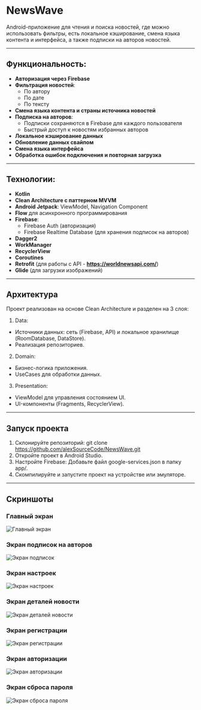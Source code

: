 # NewsWave

Android-приложение для чтения и поиска новостей, где можно использовать фильтры, есть локальное кэширование, смена языка контента и интерфейса, а также подписки на авторов новостей.

---

## Функциональность:
- **Авторизация через Firebase**
- **Фильтрация новостей**:
  - По автору
  - По дате
  - По тексту
- **Смена языка контента и страны источника новостей**
- **Подписка на авторов**:
  - Подписки сохраняются в Firebase для каждого пользователя
  - Быстрый доступ к новостям избранных авторов
- **Локальное кэширование данных**
- **Обновление данных свайпом**
- **Смена языка интерфейса**
- **Обработка ошибок подключения и повторная загрузка**

---

## Технологии:
- **Kotlin**
- **Clean Architecture с паттерном MVVM**
- **Android Jetpack**: ViewModel, Navigation Component
- **Flow** для асинхронного программирования
- **Firebase**:
  - Firebase Auth (авторизация)
  - Firebase Realtime Database (для хранения подписок на авторов)
- **Dagger2**
- **WorkManager**
- **RecyclerView**
- **Coroutines**
- **Retrofit** (для работы с API - **https://worldnewsapi.com/**)
- **Glide** (для загрузки изображений)

---

## Архитектура
Проект реализован на основе Clean Architecture и разделен на 3 слоя:

1. Data:
  - Источники данных: сеть (Firebase, API) и локальное хранилище (RoomDatabase, DataStore).
  - Реализация репозиториев.
2. Domain:
  - Бизнес-логика приложения.
  - UseCases для обработки данных.
3. Presentation:
  - ViewModel для управления состоянием UI.
  - UI-компоненты (Fragments, RecyclerView).

---

## Запуск проекта
1. Склонируйте репозиторий:
  git clone https://github.com/alexSourceCode/NewsWave.git
2. Откройте проект в Android Studio.
3. Настройте Firebase:
  Добавьте файл google-services.json в папку app/.
4. Скомпилируйте и запустите проект на устройстве или эмуляторе.

---

## Скриншоты

### Главный экран  
![Главный экран](Главный_экран.jpg)  

### Экран подписок на авторов  
![Экран подписок](Экран_подписок_на_авторов.jpg)

### Экран настроек
![Экран настроек](Экран_настроек.jpg)

### Экран деталей новости  
![Экран деталей новости](Экран_деталей_новости.jpg)

### Экран регистрации
![Экран регистрации](Экран_регистрации.jpg)

### Экран авторизации
![Экран авторизации](Экран_авторизации.jpg)

### Экран сброса пароля
![Экран сброса пароля](Экран_сброса_пароля.jpg)

